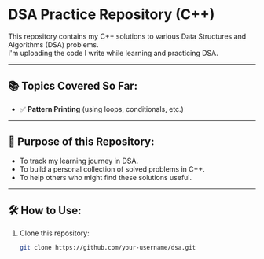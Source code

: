 # DSA Practice Repository (C++)

This repository contains my C++ solutions to various Data Structures and Algorithms (DSA) problems.  
I'm uploading the code I write while learning and practicing DSA.

---

## 📚 Topics Covered So Far:

- ✅ **Pattern Printing** (using loops, conditionals, etc.)

---

## 🚀 Purpose of this Repository:

- To track my learning journey in DSA.
- To build a personal collection of solved problems in C++.
- To help others who might find these solutions useful.

---

## 🛠️ How to Use:

1. Clone this repository:
   ```bash
   git clone https://github.com/your-username/dsa.git
